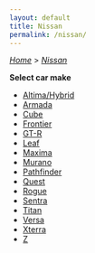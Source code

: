 ```yaml
---
layout: default
title: Nissan
permalink: /nissan/
---
```

[*Home*](/) > [*Nissan*](/nissan/)

**Select car make**

- [Altima/Hybrid](/nissan/altima-hybrid/)
- [Armada](/nissan/armada/)
- [Cube](/nissan/cube/)
- [Frontier](/nissan/frontier/)
- [GT-R](/nissan/gt-r/)
- [Leaf](/nissan/leaf/)
- [Maxima](/nissan/maxima/)
- [Murano](/nissan/murano/)
- [Pathfinder](/nissan/pathfinder/)
- [Quest](/nissan/quest/)
- [Rogue](/nissan/rogue/)
- [Sentra](/nissan/sentra/)
- [Titan](/nissan/titan/)
- [Versa](/nissan/versa/)
- [Xterra](/nissan/xterra/)
- [Z](/nissan/z/)
